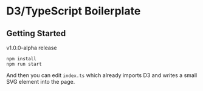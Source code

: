 # D3/TypeScript Boilerplate

## Getting Started 

v1.0.0-alpha release

``` 
npm install
npm run start
```

And then you can edit `index.ts` which already imports D3 and writes a small
SVG element into the page. 

